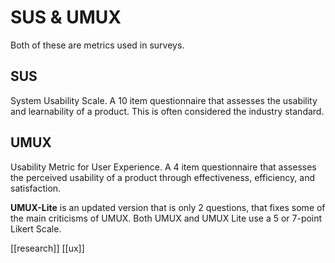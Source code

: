 # SUS & UMUX

Both of these are metrics used in surveys.

## SUS
System Usability Scale.
A 10 item questionnaire that assesses the usability and learnability of a product. This is often considered the industry standard.

## UMUX
Usability Metric for User Experience.
A 4 item questionnaire that assesses the perceived usability of a product through effectiveness, efficiency, and satisfaction.

**UMUX-Lite** is an updated version that is only 2 questions, that fixes some of the main criticisms of UMUX.
Both UMUX and UMUX Lite use a 5 or 7-point Likert Scale.

[[research]]
[[ux]]